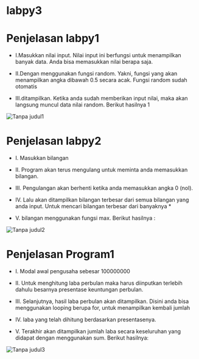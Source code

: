 # labpy3
# Penjelasan labpy1
* I.Masukkan nilai input. Nilai input ini berfungsi untuk menampilkan banyak data. Anda bisa memasukkan nilai berapa saja.

* II.Dengan menggunakan fungsi random. Yakni, fungsi yang akan menampilkan angka dibawah 0.5 secara acak. Fungsi random sudah otomatis

* III.ditampilkan. Ketika anda sudah memberikan input nilai, maka akan langsung muncul data nilai random. Berikut hasilnya 1

![Tanpa judul1](https://user-images.githubusercontent.com/58107014/69478961-d0a34e00-0e2a-11ea-99a8-b06e2c9b8164.png)

# Penjelasan labpy2
* I. Masukkan bilangan
* II. Program akan terus mengulang untuk meminta anda memasukkan bilangan.
* III. Pengulangan akan berhenti ketika anda memasukkan angka 0 (nol).
* IV. Lalu akan ditampilkan bilangan terbesar dari semua bilangan yang anda input. Untuk mencari bilangan terbesar dari banyaknya *

* V. bilangan menggunakan fungsi max. Berikut hasilnya :

![Tanpa judul2](https://user-images.githubusercontent.com/58107014/69479372-0b0eea00-0e2f-11ea-9c62-394f4d2b016d.png)

# Penjelasan Program1
* I. Modal awal pengusaha sebesar 100000000

* II. Untuk menghitung laba perbulan maka harus diinputkan terlebih dahulu besarnya presentase keuntungan perbulan.

* III. Selanjutnya, hasil laba perbulan akan ditampilkan. Disini anda bisa menggunakan looping berupa for, untuk menampilkan kembali jumlah

* IV. laba yang telah dihitung berdasarkan presentasenya.

* V. Terakhir akan ditampilkan jumlah laba secara keseluruhan yang didapat dengan menggunakan sum. Berikut hasilnya:

![Tanpa judul3](https://user-images.githubusercontent.com/58107014/69479413-7062db00-0e2f-11ea-9c96-fb8da8000a58.png)
